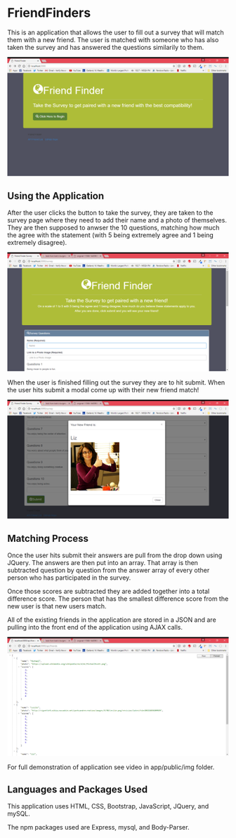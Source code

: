 # FriendFinders

This is an application that allows the user to fill out a survey that will match them with a new friend. The user is matched with someone who has also taken the survey and has answered the questions similarily to them. 

![friends](./app/public/img/friendFinderHome.png) 

## Using the Application

After the user clicks the button to take the survey, they are taken to the survey page where they need to add their name and a photo of themselves. They are then supposed to anwser the 10 questions, matching how much the agree with the statement (with 5 being extremely agree and 1 being extremely disagree).

![friends](./app/public/img/friendFinderSurvey.png) 

When the user is finished filling out the survey they are to hit submit. When the user hits submit a modal come up with their new friend match!

![friends](./app/public/img/friendFinderMatch.png) 


## Matching Process

Once the user hits submit their answers are pull from the drop down using JQuery. The answers are then put into an array. That array is then subtracted question by question from the answer array of every other person who has participated in the survey.

Once those scores are subtracted they are added together into a total difference score. The person that has the smallest difference score from the new user is that new users match.

All of the existing friends in the application are stored in a JSON and are pulling into the front end of the application using AJAX calls.

![friends](./app/public/img/friendsAPI.png) 

For full demonstration of application see video in app/public/img folder.


## Languages and Packages Used

This application uses HTML, CSS, Bootstrap, JavaScript, JQuery, and mySQL.

The npm packages used are Express, mysql, and Body-Parser.

